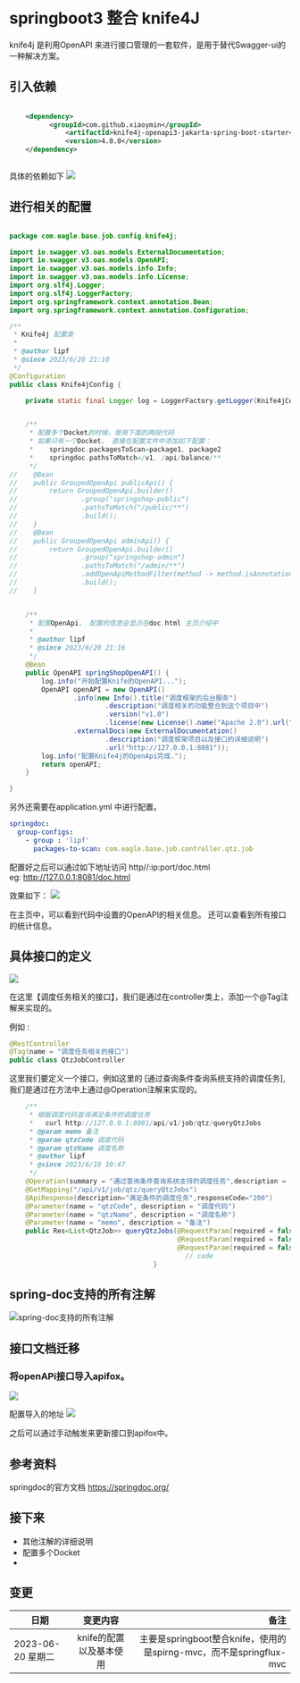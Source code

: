 # springboot3 整合 knife4J


knife4j 是利用OpenAPI 来进行接口管理的一套软件，是用于替代Swagger-ui的一种解决方案。 


## 引入依赖
``` pom.xml
    
    <dependency>
	      <groupId>com.github.xiaoymin</groupId>
			  <artifactId>knife4j-openapi3-jakarta-spring-boot-starter</artifactId>
			  <version>4.0.0</version>
    </dependency>
    
```
具体的依赖如下
<img src="./pic/knife4j-对应starter的依赖_v20230620.png">



## 进行相关的配置

```java

package com.eagle.base.job.config.knife4j;

import io.swagger.v3.oas.models.ExternalDocumentation;
import io.swagger.v3.oas.models.OpenAPI;
import io.swagger.v3.oas.models.info.Info;
import io.swagger.v3.oas.models.info.License;
import org.slf4j.Logger;
import org.slf4j.LoggerFactory;
import org.springframework.context.annotation.Bean;
import org.springframework.context.annotation.Configuration;

/**
 * Knife4j 配置类
 *
 * @author lipf
 * @since 2023/6/20 21:10
 */
@Configuration
public class Knife4jConfig {

    private static final Logger log = LoggerFactory.getLogger(Knife4jConfig.class);


    /**
     * 配置多个Docket的时候，使用下面的两段代码
     * 如果只有一个Docket， 直接在配置文件中添加如下配置：
     *    springdoc.packagesToScan=package1, package2
     *    springdoc.pathsToMatch=/v1, /api/balance/**
     */
//    @Bean
//    public GroupedOpenApi publicApi() {
//        return GroupedOpenApi.builder()
//                .group("springshop-public")
//                .pathsToMatch("/public/**")
//                .build();
//    }
//    @Bean
//    public GroupedOpenApi adminApi() {
//        return GroupedOpenApi.builder()
//                .group("springshop-admin")
//                .pathsToMatch("/admin/**")
//                .addOpenApiMethodFilter(method -> method.isAnnotationPresent(Admin.class))
//                .build();
//    }


    /**
     * 配置OpenApi， 配置的信息会显示在doc.html 主页介绍中
     *
     * @author lipf
     * @since 2023/6/20 21:16
     */
    @Bean
    public OpenAPI springShopOpenAPI() {
        log.info("开始配置Knife的OpenAPI...");
        OpenAPI openAPI = new OpenAPI()
                .info(new Info().title("调度框架的后台服务")
                        .description("调度相关的功能整合到这个项目中")
                        .version("v1.0")
                        .license(new License().name("Apache 2.0").url("http://springdoc.org")))
                .externalDocs(new ExternalDocumentation()
                        .description("调度框架项目以及接口的详细说明")
                        .url("http://127.0.0.1:8081"));
        log.info("配置Knife4j的OpenApi完成.");
        return openAPI;
    }

}
```

另外还需要在application.yml 中进行配置。 
```application.yml
springdoc:
  group-configs:
    - group : 'lipf'
      packages-to-scan: com.eagle.base.job.controller.qtz.job
```



配置好之后可以通过如下地址访问
  http//:ip:port/doc.html  
  eg: 
  http://127.0.0.1:8081/doc.html



效果如下：
<img src="./pic/002_通过浏览器访问接口信息_v20230620.png">

在主页中，可以看到代码中设置的OpenAPI的相关信息。 还可以查看到所有接口的统计信息。 


## 具体接口的定义

<img src="./pic/03_具体定义的一个接口_v20230620.png">

在这里【调度任务相关的接口】，我们是通过在controller类上，添加一个@Tag注解来实现的。

例如 : 
```java
@RestController
@Tag(name = "调度任务相关的接口")
public class QtzJobController 

``` 


这里我们要定义一个接口，例如这里的 [通过查询条件查询系统支持的调度任务], 我们是通过在方法中上通过@Operation注解来实现的。 
```java
    /**
     * 根据调度代码查询满足条件的调度任务
     *   curl http://127.0.0.1:8081/api/v1/job/qtz/queryQtzJobs
     * @param memo 备注
     * @param qtzCode 调度代码
     * @param qtzName 调度名称
     * @author lipf
     * @since 2023/6/19 10:47
     */
    @Operation(summary = "通过查询条件查询系统支持的调度任务",description = "支持查询正在运行以及未运行的调度任务")
    @GetMapping("/api/v1/job/qtz/queryQtzJobs")
    @ApiResponse(description="满足条件的调度任务",responseCode="200")
    @Parameter(name = "qtzCode", description = "调度代码")
    @Parameter(name = "qtzName", description = "调度名称")
    @Parameter(name = "memo", description = "备注")
    public Res<List<QtzJob>> queryQtzJobs(@RequestParam(required = false) String qtzCode,
                                          @RequestParam(required = false) String qtzName,
                                          @RequestParam(required = false) String memo){
                                            // code 
                                    }
```


## spring-doc支持的所有注解
![spring-doc支持的所有注解](./pic/image.png)


## 接口文档迁移

### 将openAPi接口导入apifox。

<img src="./pic/004_apifox自动导入openapi生成的接口.png">


配置导入的地址
<img src="./pic/005_swagger提供的接口地址.png">

之后可以通过手动触发来更新接口到apifox中。 


## 参考资料
springdoc的官方文档 
https://springdoc.org/ 


## 接下来
* 其他注解的详细说明
* 配置多个Docket
* 


## 变更

| 日期   |      变更内容      |  备注 |
|----------|:-------------:|------:|
| 2023-06-20 星期二 |  knife的配置以及基本使用 | 主要是springboot整合knife，使用的是spirng-mvc，而不是springflux-mvc |


